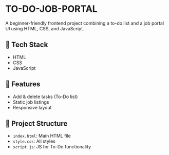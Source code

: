 # TO-DO-JOB-PORTAL

A beginner-friendly frontend project combining a to-do list and a job portal UI using HTML, CSS, and JavaScript.

## 🔧 Tech Stack

- HTML
- CSS
- JavaScript

## 💼 Features

- Add & delete tasks (To-Do list)
- Static job listings
- Responsive layout


## 📁 Project Structure

- `index.html`: Main HTML file
- `style.css`: All styles
- `script.js`: JS for To-Do functionality

